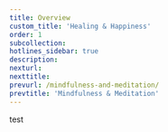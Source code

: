 ```yaml
---
title: Overview
custom_title: 'Healing & Happiness'
order: 1
subcollection:
hotlines_sidebar: true
description:
nexturl:
nexttitle:
prevurl: /mindfulness-and-meditation/
prevtitle: 'Mindfulness & Meditation'
---
```


test

<!--This section covers some key topics related to healing and happiness, which we all want and deserve to have in our lives.-->

<!--For now this section is oriented to those seeking healing from the effects of unwanted or abusive experiences in childhood or the effects of sexual assault. However, much of the information here applies to all of us, and will be helpful to a variety of readers.-->

<!--See also [Cycles of Suffering, Healing and Happiness](/the-brain/cycles/) under [The Brain](/the-brain/overview/).-->